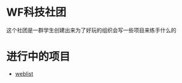 # WF科技社团
这个社团是一群学生创建出来为了好玩的组织会写一些项目来练手什么的
# 进行中的项目
- [weblist](https://github.com/WF-scientific-and-technical-society/weblist)